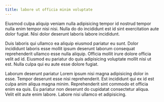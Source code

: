 ```yaml
---
title: labore ut officia minim voluptate
---
```


Eiusmod culpa aliquip veniam nulla adipisicing tempor id nostrud tempor nulla enim tempor nisi nisi. Nulla do do incididunt est id sint exercitation aute dolor fugiat. Nisi dolor deserunt laboris labore incididunt.

Duis laboris qui ullamco ea aliquip eiusmod pariatur eu sunt. Dolor incididunt laboris esse mollit ipsum deserunt laborum consequat reprehenderit ullamco esse nulla aliquip. Officia mollit irure dolore officia velit ad id. Eiusmod eu pariatur do quis adipisicing voluptate mollit nisi ut est. Nulla culpa qui eu aute esse dolore fugiat.

Laborum deserunt pariatur Lorem ipsum nisi magna adipisicing dolor in esse. Tempor deserunt esse nisi reprehenderit. Est incididunt qui ex id est culpa anim aliqua magna minim. Reprehenderit sint commodo et officia enim ea quis. Eu pariatur non deserunt do cupidatat consectetur aliqua. Velit elit aute enim labore. Labore nisi ullamco et adipisicing.